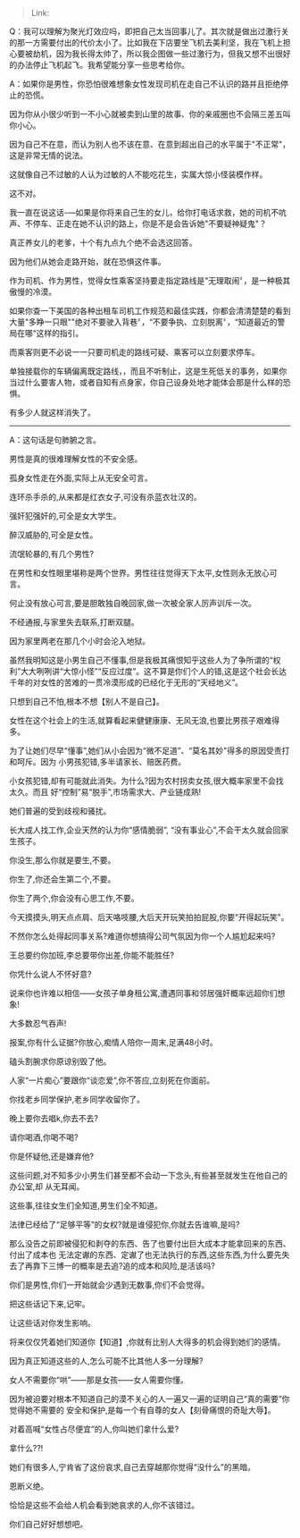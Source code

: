 > Link: 

Q：我可以理解为聚光灯效应吗，即把自己太当回事儿了。其次就是做出过激行关的那一方需要付出的代价太小了。比如我在下店要坐飞机去美利坚，我在飞机上担心要被劫机，因为我长得太帅了，所以我企图做一些过激行为，但我又想不出很好的办法停止飞机起飞。我希望能分享一些思考给你。

A：如果你是男性，你恐怕很难想象女性发现司机在走自己不认识的路并且拒绝停止的恐慌。

因为你从小很少听到一不小心就被卖到山里的故事、你的亲戚圈也不会隔三差五叫你小心。

因为自己不在意，而认为别人也不该在意、在意到超出自己的水平属于"不正常"，这是非常无情的说法。

这就像自己不过敏的人认为过敏的人不能吃花生，实属大惊小怪装模作样。

这不对。

我一直在说这话-—如果是你将来自己生的女儿，给你打电话求救，她的司机不吭声、不停车、正走在她不认识的路上，你是不是会告诉她"不要疑神疑鬼"？

真正养女儿的老爹，十个有九点九个绝不会选这回答。

因为他们从她会走路开始，就在恐惧这件事。

作为司机、作为男性，觉得女性乘客坚持要走指定路线是"无理取闹〞，是一种极其傲慢的冷漠。

如果你查一下美国的各种出租车司机工作规范和最佳实践，你都会清清楚楚的看到大量"多睁一只眼""绝对不要驶入背巷〞，“不要争执、立刻脱离〞，“知道最近的警局在哪“这样的指引。

而乘客则更不必说一一只要司机走的路线可疑、乘客可以立刻要求停车。

单独接载你的车辆偏离既定路线，，而且不听制止，这是生死低关的事务，如果你当过什么要害人物，或者自知有点身家，你自己设身处地才能体会那是什么样的恐惧。

有多少人就这样消失了。

---

A：这句话是句肺腑之言。

男性是真的很难理解女性的不安全感。

孤身女性走在外面,实际上从无安全可言。

连环杀手杀的,从来都是红衣女子,可没有杀蓝衣壮汉的。

强奸犯强奸的,可全是女大学生。

醉汉威胁的,可全是女性。

流氓轮暴的,有几个男性?

在男性和女性眼里堪称是两个世界。男性往往觉得天下太平,女性则永无放心可言。

何止没有放心可言,要是胆敢独自晚回家,做一次被全家人厉声训斥一次。

不经通报,与家里失去联系,打断双腿。

因为家里两老在那几个小时会沦入地狱。

虽然我明知这是小男生自己不懂事,但是我极其痛恨知乎这些人为了争所谓的“权利”大大咧咧讲“大惊小怪”“反应过度”。这不算是你们个人的错,这是这个社会长达千年的对女性的苦难的一贯冷漠形成的已经化于无形的“天经地义”。

只想到自己不怕,根本不想【别人不是自己】。

女性在这个社会上的生活,就算看起来健健康康、无风无浪,也要比男孩子艰难得多。

为了让她们尽早“懂事”,她们从小会因为“微不足道”、“莫名其妙"得多的原因受责打和呵斥。因为
小男孩犯错,多半请家长、赔医药费。

小女孩犯错,却有可能就此消失。为什么?因为农村拐卖女孩,很大概率家里不会找太久。而且
好“控制”易“脱手”,市场需求大、产业链成熟!

她们普遍的受到歧视和骚扰。

长大成人找工作,企业天然的认为你“感情脆弱”, “没有事业心”,不会干太久就会回家生孩子。

你没生,那么你就是要生,不要。

你生了,你还会生第二个,不要。

你生了两个,你会没有心思工作,不要。

今天摸摸头,明天点点肩、后天咯吱腰,大后天开玩笑拍拍屁股,你要“开得起玩笑"。

不然你怎么处得起同事关系?难道你想搞得公司气氛因为你一个人尴尬起来吗?

王总要约你加班,李总要带你出差,你能不能胜任?

你凭什么说人不怀好意?

说来你也许难以相信——女孩子单身租公寓,遭遇同事和邻居强奸概率远超你们想象!

大多数忍气吞声!

报案,你有什么证据?你放心,痴情人陪你一周末,足满48小时。

磕头割腕求你原谅别毁了他。

人家“一片痴心”要跟你“谈恋爱”,你不答应,立刻死在你面前。

你找老乡同学保护,老乡同学收留你了。

晚上要你去唱k,你去不去?

请你喝酒,你喝不喝?

你是怀疑他,还是嫌弃他?

这些问题,对不知多少小男生们甚至都不会动一下念头,有些甚至就发生在他自己的办公室,却
从无耳闻。

这些事,往往女生们全知道,男生们全不知道。

法律已经给了“足够平等”的女权?就是谁侵犯你,你就去告谁嘛,是吗?

那么没告之前即被侵犯和剥夺的东西、告了也要付出巨大成本才能拿回来的东西、付出了成本也
无法定谳的东西、定谳了也无法执行的东西,这些东西,为什么要先失去了再靠下三博一的概率是去追?追的成本和风险,是活该吗?

你们是男性,你们一开始就会少遇到无数事,你们不会觉得。

把这些话记下来,记牢。

让这些话对你发生影响。

将来仅仅凭着她们知道你【知道】,你就有比别人大得多的机会得到她们的感情。

因为真正知道这些的人,怎么可能不比其他人多一分理解?

女人不需要你“哄”——那是女孩——女人需要你懂。

因为被迫要对根本不知道自己的漠不关心的人一遍又一遍的证明自己“真的需要”你觉得她不需要的
安全和保护,是每一个有自尊的女人【刻骨痛恨的奇耻大辱】。

对着高喊“女性占尽便宜”的人,你叫她们拿什么爱?

拿什么??!

她们有很多人,宁肯省了这份哀求,自己去穿越那你觉得“没什么”的黑暗。

恩断义绝。

恰恰是这些不会给人机会看到她哀求的人,你不该错过。

你们自己好好想想吧。 
